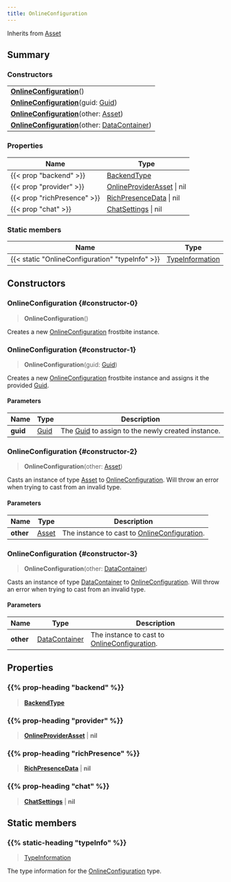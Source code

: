 ```yaml
---
title: OnlineConfiguration
---
```


Inherits from 
[Asset](/vext/ref/fb/asset)

## Summary
### Constructors
| |
| ----------- |
| **[OnlineConfiguration](#constructor-0)**() |
| **[OnlineConfiguration](#constructor-1)**(guid: [Guid](/vext/ref/shared/class/guid)) |
| **[OnlineConfiguration](#constructor-2)**(other: [Asset](/vext/ref/fb/asset)) |
| **[OnlineConfiguration](#constructor-3)**(other: [DataContainer](/vext/ref/shared/class/datacontainer)) |

### Properties
| Name | Type |
| ---- | ---- |
| {{< prop "backend" >}} | [BackendType](/vext/ref/fb/backendtype) |
| {{< prop "provider" >}} | [OnlineProviderAsset](/vext/ref/fb/onlineproviderasset) \| nil |
| {{< prop "richPresence" >}} | [RichPresenceData](/vext/ref/fb/richpresencedata) \| nil |
| {{< prop "chat" >}} | [ChatSettings](/vext/ref/fb/chatsettings) \| nil |

### Static members
| Name | Type |
| ---- | ---- |
| {{< static "OnlineConfiguration" "typeInfo" >}} | [TypeInformation](/vext/ref/shared/class/typeinformation) |

## Constructors
### OnlineConfiguration {#constructor-0}
> **OnlineConfiguration**()

Creates a new [OnlineConfiguration](/vext/ref/fb/onlineconfiguration) frostbite instance.

### OnlineConfiguration {#constructor-1}
> **OnlineConfiguration**(guid: [Guid](/vext/ref/shared/class/guid))

Creates a new [OnlineConfiguration](/vext/ref/fb/onlineconfiguration) frostbite instance and assigns it the provided [Guid](/vext/ref/shared/class/guid).

#### Parameters
| Name | Type | Description |
| ---- | ---- | ----------- |
| **guid** | [Guid](/vext/ref/shared/class/guid) | The [Guid](/vext/ref/shared/class/guid) to assign to the newly created instance. |

### OnlineConfiguration {#constructor-2}
> **OnlineConfiguration**(other: [Asset](/vext/ref/fb/asset))

Casts an instance of type [Asset](/vext/ref/fb/asset) to [OnlineConfiguration](/vext/ref/fb/onlineconfiguration). Will throw an error when trying to cast from an invalid type.

#### Parameters
| Name | Type | Description |
| ---- | ---- | ----------- |
| **other** | [Asset](/vext/ref/fb/asset) | The instance to cast to [OnlineConfiguration](/vext/ref/fb/onlineconfiguration). |

### OnlineConfiguration {#constructor-3}
> **OnlineConfiguration**(other: [DataContainer](/vext/ref/shared/class/datacontainer))

Casts an instance of type [DataContainer](/vext/ref/shared/class/datacontainer) to [OnlineConfiguration](/vext/ref/fb/onlineconfiguration). Will throw an error when trying to cast from an invalid type.

#### Parameters
| Name | Type | Description |
| ---- | ---- | ----------- |
| **other** | [DataContainer](/vext/ref/shared/class/datacontainer) | The instance to cast to [OnlineConfiguration](/vext/ref/fb/onlineconfiguration). |

## Properties
### {{% prop-heading "backend" %}}
> **[BackendType](/vext/ref/fb/backendtype)**

### {{% prop-heading "provider" %}}
> **[OnlineProviderAsset](/vext/ref/fb/onlineproviderasset)** | **nil**

### {{% prop-heading "richPresence" %}}
> **[RichPresenceData](/vext/ref/fb/richpresencedata)** | **nil**

### {{% prop-heading "chat" %}}
> **[ChatSettings](/vext/ref/fb/chatsettings)** | **nil**

## Static members
### {{% static-heading "typeInfo" %}}
> [TypeInformation](/vext/ref/shared/class/typeinformation)

The type information for the [OnlineConfiguration](/vext/ref/fb/onlineconfiguration) type.

